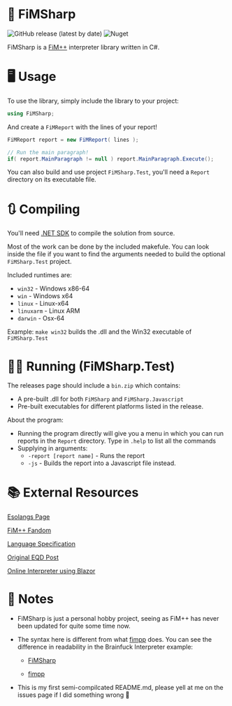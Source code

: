 # 🐎 FiMSharp

![GitHub release (latest by date)](https://img.shields.io/github/v/release/Jaezmien/FiMSharp?style=flat-square) ![Nuget](https://img.shields.io/nuget/v/FiMSharp?style=flat-square)

FiMSharp is a [FiM++](https://esolangs.org/wiki/FiM%2B%2B) interpreter library written in C#.

# 🖥 Usage

To use the library, simply include the library to your project:

```csharp
using FiMSharp;
```

And create a `FiMReport` with the lines of your report!

```csharp
FiMReport report = new FiMReport( lines );

// Run the main paragraph!
if( report.MainParagraph != null ) report.MainParagraph.Execute();
```

You can also build and use project `FiMSharp.Test`, you'll need a `Report` directory on its executable file.

# 🔃 Compiling

You'll need [.NET SDK](https://dotnet.microsoft.com/download) to compile the solution from source.

Most of the work can be done by the included makefule. You can look inside the file if you want to find the arguments needed to build the optional `FiMSharp.Test` project.

Included runtimes are:

- `win32` - Windows x86-64
- `win` - Windows x64
- `linux` - Linux-x64
- `linuxarm` - Linux ARM
- `darwin` - Osx-64

Example: `make win32` builds the .dll and the Win32 executable of `FiMSharp.Test`

# 🏃‍♀️ Running (FiMSharp.Test)

The releases page should include a `bin.zip` which contains:
- A pre-built .dll for both `FiMSharp` and `FiMSharp.Javascript`
- Pre-built executables for different platforms listed in the release.

About the program:

- Running the program directly will give you a menu in which you can run reports in the `Report` directory. Type in `.help` to list all the commands
- Supplying in arguments:
    - `-report [report name]` - Runs the report
    - `-js` - Builds the report into a Javascript file instead.

# 📚 External Resources

[Esolangs Page](https://esolangs.org/wiki/FiM%2B%2B)

[FiM++ Fandom](https://fimpp.fandom.com)

[Language Specification](https://docs.google.com/document/d/1gU-ZROmZu0Xitw_pfC1ktCDvJH5rM85TxxQf5pg_xmg/edit#)

[Original EQD Post](https://www.equestriadaily.com/2012/10/editorial-fim-pony-programming-language.html)

[Online Interpreter using Blazor](https://fimsharp.web.app)

# 📝 Notes

- FiMSharp is just a personal hobby project, seeing as FiM++ has never been updated for quite some time now.

- The syntax here is different from what [fimpp](https://github.com/KarolS/fimpp) does. You can see the difference in readability in the Brainfuck Interpreter example:

    - [FiMSharp](https://github.com/Jaezmien/FiMSharp/blob/master/.Reports/brainfuck.fim)

    - [fimpp](https://github.com/KarolS/fimpp/blob/master/examples/bf.fimpp)

- This is my first semi-compilcated README.md, please yell at me on the issues page if I did something wrong 🙏
